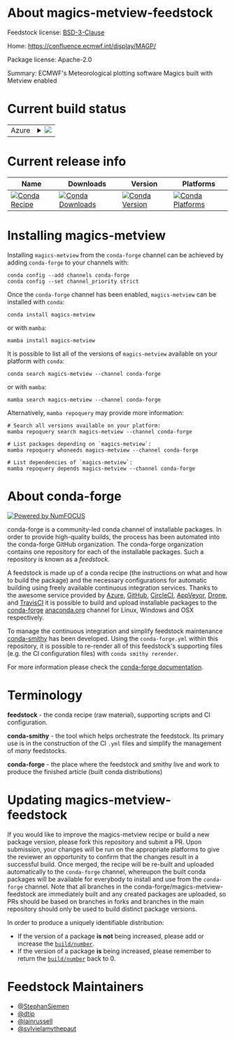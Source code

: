 About magics-metview-feedstock
==============================

Feedstock license: [BSD-3-Clause](https://github.com/conda-forge/magics-metview-feedstock/blob/main/LICENSE.txt)

Home: https://confluence.ecmwf.int/display/MAGP/

Package license: Apache-2.0

Summary: ECMWF's Meteorological plotting software Magics built with Metview enabled

Current build status
====================


<table>
    
  <tr>
    <td>Azure</td>
    <td>
      <details>
        <summary>
          <a href="https://dev.azure.com/conda-forge/feedstock-builds/_build/latest?definitionId=8662&branchName=main">
            <img src="https://dev.azure.com/conda-forge/feedstock-builds/_apis/build/status/magics-metview-feedstock?branchName=main">
          </a>
        </summary>
        <table>
          <thead><tr><th>Variant</th><th>Status</th></tr></thead>
          <tbody><tr>
              <td>linux_64</td>
              <td>
                <a href="https://dev.azure.com/conda-forge/feedstock-builds/_build/latest?definitionId=8662&branchName=main">
                  <img src="https://dev.azure.com/conda-forge/feedstock-builds/_apis/build/status/magics-metview-feedstock?branchName=main&jobName=linux&configuration=linux%20linux_64_" alt="variant">
                </a>
              </td>
            </tr><tr>
              <td>osx_64</td>
              <td>
                <a href="https://dev.azure.com/conda-forge/feedstock-builds/_build/latest?definitionId=8662&branchName=main">
                  <img src="https://dev.azure.com/conda-forge/feedstock-builds/_apis/build/status/magics-metview-feedstock?branchName=main&jobName=osx&configuration=osx%20osx_64_" alt="variant">
                </a>
              </td>
            </tr><tr>
              <td>osx_arm64</td>
              <td>
                <a href="https://dev.azure.com/conda-forge/feedstock-builds/_build/latest?definitionId=8662&branchName=main">
                  <img src="https://dev.azure.com/conda-forge/feedstock-builds/_apis/build/status/magics-metview-feedstock?branchName=main&jobName=osx&configuration=osx%20osx_arm64_" alt="variant">
                </a>
              </td>
            </tr>
          </tbody>
        </table>
      </details>
    </td>
  </tr>
</table>

Current release info
====================

| Name | Downloads | Version | Platforms |
| --- | --- | --- | --- |
| [![Conda Recipe](https://img.shields.io/badge/recipe-magics--metview-green.svg)](https://anaconda.org/conda-forge/magics-metview) | [![Conda Downloads](https://img.shields.io/conda/dn/conda-forge/magics-metview.svg)](https://anaconda.org/conda-forge/magics-metview) | [![Conda Version](https://img.shields.io/conda/vn/conda-forge/magics-metview.svg)](https://anaconda.org/conda-forge/magics-metview) | [![Conda Platforms](https://img.shields.io/conda/pn/conda-forge/magics-metview.svg)](https://anaconda.org/conda-forge/magics-metview) |

Installing magics-metview
=========================

Installing `magics-metview` from the `conda-forge` channel can be achieved by adding `conda-forge` to your channels with:

```
conda config --add channels conda-forge
conda config --set channel_priority strict
```

Once the `conda-forge` channel has been enabled, `magics-metview` can be installed with `conda`:

```
conda install magics-metview
```

or with `mamba`:

```
mamba install magics-metview
```

It is possible to list all of the versions of `magics-metview` available on your platform with `conda`:

```
conda search magics-metview --channel conda-forge
```

or with `mamba`:

```
mamba search magics-metview --channel conda-forge
```

Alternatively, `mamba repoquery` may provide more information:

```
# Search all versions available on your platform:
mamba repoquery search magics-metview --channel conda-forge

# List packages depending on `magics-metview`:
mamba repoquery whoneeds magics-metview --channel conda-forge

# List dependencies of `magics-metview`:
mamba repoquery depends magics-metview --channel conda-forge
```


About conda-forge
=================

[![Powered by
NumFOCUS](https://img.shields.io/badge/powered%20by-NumFOCUS-orange.svg?style=flat&colorA=E1523D&colorB=007D8A)](https://numfocus.org)

conda-forge is a community-led conda channel of installable packages.
In order to provide high-quality builds, the process has been automated into the
conda-forge GitHub organization. The conda-forge organization contains one repository
for each of the installable packages. Such a repository is known as a *feedstock*.

A feedstock is made up of a conda recipe (the instructions on what and how to build
the package) and the necessary configurations for automatic building using freely
available continuous integration services. Thanks to the awesome service provided by
[Azure](https://azure.microsoft.com/en-us/services/devops/), [GitHub](https://github.com/),
[CircleCI](https://circleci.com/), [AppVeyor](https://www.appveyor.com/),
[Drone](https://cloud.drone.io/welcome), and [TravisCI](https://travis-ci.com/)
it is possible to build and upload installable packages to the
[conda-forge](https://anaconda.org/conda-forge) [anaconda.org](https://anaconda.org/)
channel for Linux, Windows and OSX respectively.

To manage the continuous integration and simplify feedstock maintenance
[conda-smithy](https://github.com/conda-forge/conda-smithy) has been developed.
Using the ``conda-forge.yml`` within this repository, it is possible to re-render all of
this feedstock's supporting files (e.g. the CI configuration files) with ``conda smithy rerender``.

For more information please check the [conda-forge documentation](https://conda-forge.org/docs/).

Terminology
===========

**feedstock** - the conda recipe (raw material), supporting scripts and CI configuration.

**conda-smithy** - the tool which helps orchestrate the feedstock.
                   Its primary use is in the construction of the CI ``.yml`` files
                   and simplify the management of *many* feedstocks.

**conda-forge** - the place where the feedstock and smithy live and work to
                  produce the finished article (built conda distributions)


Updating magics-metview-feedstock
=================================

If you would like to improve the magics-metview recipe or build a new
package version, please fork this repository and submit a PR. Upon submission,
your changes will be run on the appropriate platforms to give the reviewer an
opportunity to confirm that the changes result in a successful build. Once
merged, the recipe will be re-built and uploaded automatically to the
`conda-forge` channel, whereupon the built conda packages will be available for
everybody to install and use from the `conda-forge` channel.
Note that all branches in the conda-forge/magics-metview-feedstock are
immediately built and any created packages are uploaded, so PRs should be based
on branches in forks and branches in the main repository should only be used to
build distinct package versions.

In order to produce a uniquely identifiable distribution:
 * If the version of a package **is not** being increased, please add or increase
   the [``build/number``](https://docs.conda.io/projects/conda-build/en/latest/resources/define-metadata.html#build-number-and-string).
 * If the version of a package **is** being increased, please remember to return
   the [``build/number``](https://docs.conda.io/projects/conda-build/en/latest/resources/define-metadata.html#build-number-and-string)
   back to 0.

Feedstock Maintainers
=====================

* [@StephanSiemen](https://github.com/StephanSiemen/)
* [@dtip](https://github.com/dtip/)
* [@iainrussell](https://github.com/iainrussell/)
* [@sylvielamythepaut](https://github.com/sylvielamythepaut/)

